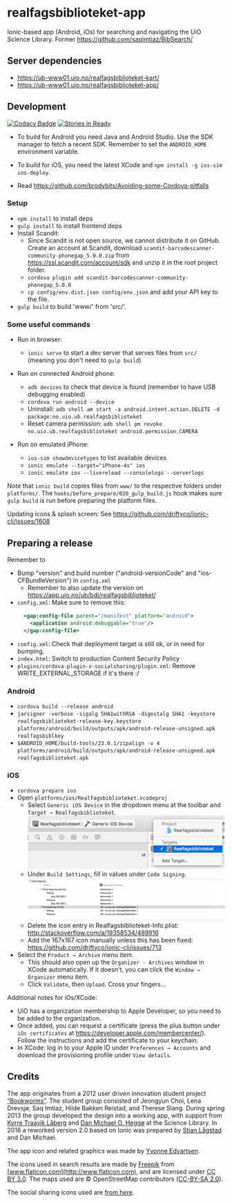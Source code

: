 # realfagsbiblioteket-app

Ionic-based app (Android, iOs) for searching and navigating the UiO Science Library.
Former https://github.com/saqimtiaz/BibSearch/

## Server dependencies

- https://ub-www01.uio.no/realfagsbiblioteket-kart/
- https://ub-www01.uio.no/realfagsbiblioteket-app/

## Development

[![Codacy Badge](https://api.codacy.com/project/badge/grade/acfe39f1875f42849e0b92c1a052afc7)](https://www.codacy.com/app/danmichaelo/realfagsbiblioteket-app)
[![Stories in Ready](https://badge.waffle.io/scriptotek/realfagsbiblioteket-app.svg?label=ready&title=Ready)](http://waffle.io/scriptotek/realfagsbiblioteket-app)

* To build for Android you need Java and Android Studio. Use the SDK manager to
  fetch a recent SDK. Remember to set the `ANDROID_HOME` environment variable.
* To build for iOS, you need the latest XCode and `npm install -g ios-sim ios-deploy`.

* Read https://github.com/brodybits/Avoiding-some-Cordova-pitfalls

### Setup

* `npm install` to install deps
* `gulp install` to install frontend deps
* Install Scandit:
  * Since Scandit is not open source, we cannot distribute it on GitHub. Create an
  account at Scandit, download `scandit-barcodescanner-community-phonegap_5.0.0.zip`
  from https://ssl.scandit.com/account/sdk and unzip it in the root project folder.
  * `cordova plugin add scandit-barcodescanner-community-phonegap_5.0.0`
  * `cp config/env.dist.json config/env.json` and add your API key to the file.
* `gulp build` to build 'www/' from 'src/'.

### Some useful commands

* Run in browser:
  - `ionic serve` to start a dev server that serves files
  from `src/` (meaning you don't need to `gulp build`)

* Run on connected Android phone:
  - `adb devices` to check that device is found
  (remember to have USB debugging enabled)
  - `cordova run android --device`
  - Uninstall: `adb shell am start -a android.intent.action.DELETE -d package:no.uio.ub.realfagsbiblioteket`
  - Reset camera permission: `adb shell pm revoke no.uio.ub.realfagsbiblioteket android.permission.CAMERA`

* Run on emulated iPhone:
  - `ios-sim showdevicetypes` to list available devices
  - `ionic emulate --target="iPhone-4s" ios`
  - `ionic emulate ios --livereload --consolelogs --serverlogs`

Note that `ionic build` copies files from `www/` to the respective folders under `platforms/`.
The `hooks/before_prepare/020_gulp_build.js` hook makes sure `gulp build` is run before
preparing the platform files.

Updating icons & splash screen: See https://github.com/driftyco/ionic-cli/issues/1608

## Preparing a release

Remember to

- Bump "version" and build number ("android-versionCode" and "ios-CFBundleVersion") in `config.xml`
    - Remember to also update the version on https://app.uio.no/ub/bdi/realfagsbiblioteket/
- `config.xml`: Make sure to remove this:
  ```xml
    <gap:config-file parent="/manifest" platform="android">
      <application android:debuggable="true"/>
    </gap:config-file>
  ```
- `config.xml`: Check that deployment target is still ok, or in need for bumping.
- `index.html`: Switch to production Content Security Policy
- `plugins/cordova-plugin-x-socialsharing/plugin.xml`: Remove WRITE_EXTERNAL_STORAGE if it's there :/

### Android

* `cordova build --release android`
* `jarsigner -verbose -sigalg SHA1withRSA -digestalg SHA1 -keystore realfagsbiblioteket-release-key.keystore platforms/android/build/outputs/apk/android-release-unsigned.apk realfagsbiblkey`
* `$ANDROID_HOME/build-tools/23.0.1/zipalign -v 4 platforms/android/build/outputs/apk/android-release-unsigned.apk realfagsbiblioteket.apk`

### iOS

* `cordova prepare ios`
* Open `platforms/ios/Realfagsbiblioteket.xcodeproj`
  * Select `Generic iOS Device` in the dropdown menu at the toolbar and `Target → Realfagsbiblioteket`.
  ![XCode 1](meta/xcode1.png)
  * Under `Build Settings`, fill in values under `Code Signing`.
  ![XCode 2](meta/xcode2.png)
  * Delete the icon entry in Realfagsbiblioteket-Info.plist: http://stackoverflow.com/a/19358534/489916
  * Add the 167x167 icon manually unless this has been fixed: https://github.com/driftyco/ionic-cli/issues/713
* Select the `Product → Archive` menu item.
  * This should also open up the `Organizer - Archives` window in XCode automatically.
  If it doesn't, you can click the `Window → Organizer` menu item.
  * Click `Validate`, then `Upload`. Cross your fingers…

Additional notes for iOs/XCode:

* UiO has a organization membership to Apple Developer, so you need to be added to the organization.
* Once added, you can request a certificate (press the plus button under `iOs certificates` at https://developer.apple.com/membercenter/). Follow the instructions and add the certificate to your keychain.
* In XCode: log in to your Apple ID under `Preferences → Accounts` and download the provisioning profile under `View details`.


## Credits

The app originates from a 2012 user driven innovation student project [“Bookworms”](http://www.uio.no/studier/emner/matnat/ifi/INF2260/h12/projects/library-projects/Bookworms/). The student group consisted of Jeongyun Choi, Lena Drevsjø, Saq Imtiaz, Hilde Bakken Reistad, and Therese Slang. During spring 2013 the group developed the design into a working app, with support from [Kyrre Traavik Låberg](https://github.com/kyrretl) and [Dan Michael O. Heggø](https://github.com/danmichaelo) at the Science Library. In 2016 a reworked version 2.0 based on Ionic was prepared by [Stian Lågstad](https://github.com/stianlagstad) and Dan Michael.

The app icon and related graphics was made by [Yvonne Edvartsen](https://github.com/trekkoppmus).

The icons used in search results are made by [Freepik](http://www.freepik.com) from [www.flaticon.com](http://www.flaticon.com), and are licensed under [CC BY 3.0](http://creativecommons.org/licenses/by/3.0/). The maps used are © OpenStreetMap contributors ([CC-BY-SA 2.0](http://creativecommons.org/licenses/by-sa/2.0/)).

The social sharing icons used are [from here](http://www.graphicsfuel.com/2013/06/simple-flat-social-media-icons-psd-png/).
